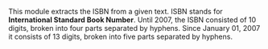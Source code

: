 This module extracts the ISBN from a given text. ISBN stands for **International Standard Book Number**. Until 2007, the ISBN consisted of 10 digits, broken into four parts separated by hyphens. Since January 01, 2007 it consists of 13 digits, broken into five parts separated by hyphens. 